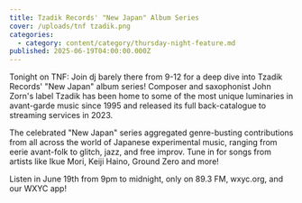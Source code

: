```yaml
---
title: Tzadik Records' "New Japan" Album Series
cover: /uploads/tnf tzadik.png
categories:
  - category: content/category/thursday-night-feature.md
published: 2025-06-19T04:00:00.000Z
---
```


Tonight on TNF: Join dj barely there from 9-12 for a deep dive into Tzadik Records' "New Japan" album series! Composer and saxophonist John Zorn's label Tzadik has been home to some of the most unique luminaries in avant-garde music since 1995 and released its full back-catalogue to streaming services in 2023.

The celebrated "New Japan" series aggregated genre-busting contributions from all across the world of Japanese experimental music, ranging from eerie avant-folk to glitch, jazz, and free improv. Tune in for songs from artists like Ikue Mori, Keiji Haino, Ground Zero and more!

Listen in June 19th from 9pm to midnight, only on 89.3 FM, wxyc.org, and our WXYC app!

